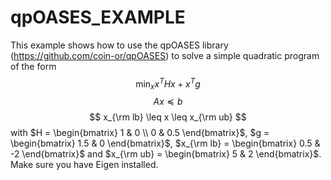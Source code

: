 # qpOASES_EXAMPLE
This example shows how to use the qpOASES library (https://github.com/coin-or/qpOASES) to solve a simple quadratic program of the form
$$ \min_{x} x^{T}Hx + x^{T}g$$
$$ Ax \preceq b $$
$$ x_{\rm lb} \leq x \leq x_{\rm ub} $$
with $H = \begin{bmatrix} 1 & 0 \\ 0 & 0.5 \end{bmatrix}$, $g = \begin{bmatrix} 1.5 & 0 \end{bmatrix}$, $x_{\rm lb} = \begin{bmatrix} 0.5 & -2 \end{bmatrix}$ and $x_{\rm ub} = \begin{bmatrix} 5 & 2 \end{bmatrix}$. Make sure you have Eigen installed.
